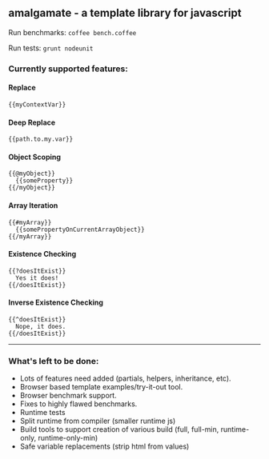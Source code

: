 ## amalgamate - a template library for javascript

Run benchmarks: `coffee bench.coffee`

Run tests: `grunt nodeunit`

### Currently supported features:

#### Replace

    {{myContextVar}}
  
#### Deep Replace

    {{path.to.my.var}}
  
#### Object Scoping

    {{@myObject}}
      {{someProperty}}
    {{/myObject}}
  
#### Array Iteration

    {{#myArray}}
      {{somePropertyOnCurrentArrayObject}}
    {{/myArray}}
  
#### Existence Checking

    {{?doesItExist}}
      Yes it does!
    {{/doesItExist}}
  
#### Inverse Existence Checking

    {{^doesItExist}}
      Nope, it does.
    {{/doesItExist}}
  
------

### What's left to be done:

- Lots of features need added (partials, helpers, inheritance, etc).
- Browser based template examples/try-it-out tool.
- Browser benchmark support.
- Fixes to highly flawed benchmarks.
- Runtime tests
- Split runtime from compiler (smaller runtime js)
- Build tools to support creation of various build (full, full-min, runtime-only, runtime-only-min)
- Safe variable replacements (strip html from values)
